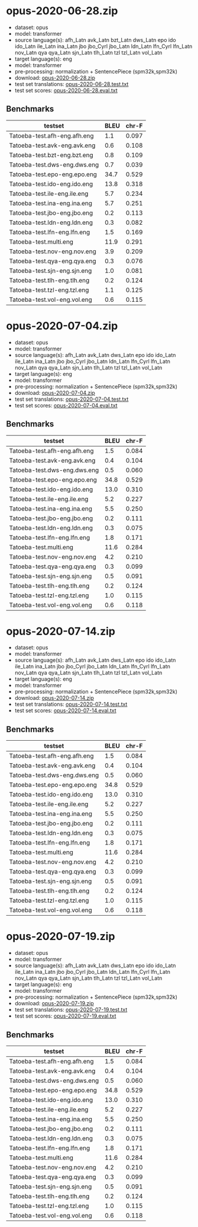 # opus-2020-06-28.zip

* dataset: opus
* model: transformer
* source language(s): afh_Latn avk_Latn bzt_Latn dws_Latn epo ido ido_Latn ile_Latn ina_Latn jbo jbo_Cyrl jbo_Latn ldn_Latn lfn_Cyrl lfn_Latn nov_Latn qya qya_Latn sjn_Latn tlh_Latn tzl tzl_Latn vol_Latn
* target language(s): eng
* model: transformer
* pre-processing: normalization + SentencePiece (spm32k,spm32k)
* download: [opus-2020-06-28.zip](https://object.pouta.csc.fi/Tatoeba-MT-models/art-eng/opus-2020-06-28.zip)
* test set translations: [opus-2020-06-28.test.txt](https://object.pouta.csc.fi/Tatoeba-MT-models/art-eng/opus-2020-06-28.test.txt)
* test set scores: [opus-2020-06-28.eval.txt](https://object.pouta.csc.fi/Tatoeba-MT-models/art-eng/opus-2020-06-28.eval.txt)

## Benchmarks

| testset               | BLEU  | chr-F |
|-----------------------|-------|-------|
| Tatoeba-test.afh-eng.afh.eng 	| 1.1 	| 0.097 |
| Tatoeba-test.avk-eng.avk.eng 	| 0.6 	| 0.108 |
| Tatoeba-test.bzt-eng.bzt.eng 	| 0.8 	| 0.109 |
| Tatoeba-test.dws-eng.dws.eng 	| 0.7 	| 0.039 |
| Tatoeba-test.epo-eng.epo.eng 	| 34.7 	| 0.529 |
| Tatoeba-test.ido-eng.ido.eng 	| 13.8 	| 0.318 |
| Tatoeba-test.ile-eng.ile.eng 	| 5.7 	| 0.234 |
| Tatoeba-test.ina-eng.ina.eng 	| 5.7 	| 0.251 |
| Tatoeba-test.jbo-eng.jbo.eng 	| 0.2 	| 0.113 |
| Tatoeba-test.ldn-eng.ldn.eng 	| 0.3 	| 0.082 |
| Tatoeba-test.lfn-eng.lfn.eng 	| 1.5 	| 0.169 |
| Tatoeba-test.multi.eng 	| 11.9 	| 0.291 |
| Tatoeba-test.nov-eng.nov.eng 	| 3.9 	| 0.209 |
| Tatoeba-test.qya-eng.qya.eng 	| 0.3 	| 0.076 |
| Tatoeba-test.sjn-eng.sjn.eng 	| 1.0 	| 0.081 |
| Tatoeba-test.tlh-eng.tlh.eng 	| 0.2 	| 0.124 |
| Tatoeba-test.tzl-eng.tzl.eng 	| 1.1 	| 0.125 |
| Tatoeba-test.vol-eng.vol.eng 	| 0.6 	| 0.115 |

# opus-2020-07-04.zip

* dataset: opus
* model: transformer
* source language(s): afh_Latn avk_Latn dws_Latn epo ido ido_Latn ile_Latn ina_Latn jbo jbo_Cyrl jbo_Latn ldn_Latn lfn_Cyrl lfn_Latn nov_Latn qya qya_Latn sjn_Latn tlh_Latn tzl tzl_Latn vol_Latn
* target language(s): eng
* model: transformer
* pre-processing: normalization + SentencePiece (spm32k,spm32k)
* download: [opus-2020-07-04.zip](https://object.pouta.csc.fi/Tatoeba-MT-models/art-eng/opus-2020-07-04.zip)
* test set translations: [opus-2020-07-04.test.txt](https://object.pouta.csc.fi/Tatoeba-MT-models/art-eng/opus-2020-07-04.test.txt)
* test set scores: [opus-2020-07-04.eval.txt](https://object.pouta.csc.fi/Tatoeba-MT-models/art-eng/opus-2020-07-04.eval.txt)

## Benchmarks

| testset               | BLEU  | chr-F |
|-----------------------|-------|-------|
| Tatoeba-test.afh-eng.afh.eng 	| 1.5 	| 0.084 |
| Tatoeba-test.avk-eng.avk.eng 	| 0.4 	| 0.104 |
| Tatoeba-test.dws-eng.dws.eng 	| 0.5 	| 0.060 |
| Tatoeba-test.epo-eng.epo.eng 	| 34.8 	| 0.529 |
| Tatoeba-test.ido-eng.ido.eng 	| 13.0 	| 0.310 |
| Tatoeba-test.ile-eng.ile.eng 	| 5.2 	| 0.227 |
| Tatoeba-test.ina-eng.ina.eng 	| 5.5 	| 0.250 |
| Tatoeba-test.jbo-eng.jbo.eng 	| 0.2 	| 0.111 |
| Tatoeba-test.ldn-eng.ldn.eng 	| 0.3 	| 0.075 |
| Tatoeba-test.lfn-eng.lfn.eng 	| 1.8 	| 0.171 |
| Tatoeba-test.multi.eng 	| 11.6 	| 0.284 |
| Tatoeba-test.nov-eng.nov.eng 	| 4.2 	| 0.210 |
| Tatoeba-test.qya-eng.qya.eng 	| 0.3 	| 0.099 |
| Tatoeba-test.sjn-eng.sjn.eng 	| 0.5 	| 0.091 |
| Tatoeba-test.tlh-eng.tlh.eng 	| 0.2 	| 0.124 |
| Tatoeba-test.tzl-eng.tzl.eng 	| 1.0 	| 0.115 |
| Tatoeba-test.vol-eng.vol.eng 	| 0.6 	| 0.118 |

# opus-2020-07-14.zip

* dataset: opus
* model: transformer
* source language(s): afh_Latn avk_Latn dws_Latn epo ido ido_Latn ile_Latn ina_Latn jbo jbo_Cyrl jbo_Latn ldn_Latn lfn_Cyrl lfn_Latn nov_Latn qya qya_Latn sjn_Latn tlh_Latn tzl tzl_Latn vol_Latn
* target language(s): eng
* model: transformer
* pre-processing: normalization + SentencePiece (spm32k,spm32k)
* download: [opus-2020-07-14.zip](https://object.pouta.csc.fi/Tatoeba-MT-models/art-eng/opus-2020-07-14.zip)
* test set translations: [opus-2020-07-14.test.txt](https://object.pouta.csc.fi/Tatoeba-MT-models/art-eng/opus-2020-07-14.test.txt)
* test set scores: [opus-2020-07-14.eval.txt](https://object.pouta.csc.fi/Tatoeba-MT-models/art-eng/opus-2020-07-14.eval.txt)

## Benchmarks

| testset               | BLEU  | chr-F |
|-----------------------|-------|-------|
| Tatoeba-test.afh-eng.afh.eng 	| 1.5 	| 0.084 |
| Tatoeba-test.avk-eng.avk.eng 	| 0.4 	| 0.104 |
| Tatoeba-test.dws-eng.dws.eng 	| 0.5 	| 0.060 |
| Tatoeba-test.epo-eng.epo.eng 	| 34.8 	| 0.529 |
| Tatoeba-test.ido-eng.ido.eng 	| 13.0 	| 0.310 |
| Tatoeba-test.ile-eng.ile.eng 	| 5.2 	| 0.227 |
| Tatoeba-test.ina-eng.ina.eng 	| 5.5 	| 0.250 |
| Tatoeba-test.jbo-eng.jbo.eng 	| 0.2 	| 0.111 |
| Tatoeba-test.ldn-eng.ldn.eng 	| 0.3 	| 0.075 |
| Tatoeba-test.lfn-eng.lfn.eng 	| 1.8 	| 0.171 |
| Tatoeba-test.multi.eng 	| 11.6 	| 0.284 |
| Tatoeba-test.nov-eng.nov.eng 	| 4.2 	| 0.210 |
| Tatoeba-test.qya-eng.qya.eng 	| 0.3 	| 0.099 |
| Tatoeba-test.sjn-eng.sjn.eng 	| 0.5 	| 0.091 |
| Tatoeba-test.tlh-eng.tlh.eng 	| 0.2 	| 0.124 |
| Tatoeba-test.tzl-eng.tzl.eng 	| 1.0 	| 0.115 |
| Tatoeba-test.vol-eng.vol.eng 	| 0.6 	| 0.118 |

# opus-2020-07-19.zip

* dataset: opus
* model: transformer
* source language(s): afh_Latn avk_Latn dws_Latn epo ido ido_Latn ile_Latn ina_Latn jbo jbo_Cyrl jbo_Latn ldn_Latn lfn_Cyrl lfn_Latn nov_Latn qya qya_Latn sjn_Latn tlh_Latn tzl tzl_Latn vol_Latn
* target language(s): eng
* model: transformer
* pre-processing: normalization + SentencePiece (spm32k,spm32k)
* download: [opus-2020-07-19.zip](https://object.pouta.csc.fi/Tatoeba-MT-models/art-eng/opus-2020-07-19.zip)
* test set translations: [opus-2020-07-19.test.txt](https://object.pouta.csc.fi/Tatoeba-MT-models/art-eng/opus-2020-07-19.test.txt)
* test set scores: [opus-2020-07-19.eval.txt](https://object.pouta.csc.fi/Tatoeba-MT-models/art-eng/opus-2020-07-19.eval.txt)

## Benchmarks

| testset               | BLEU  | chr-F |
|-----------------------|-------|-------|
| Tatoeba-test.afh-eng.afh.eng 	| 1.5 	| 0.084 |
| Tatoeba-test.avk-eng.avk.eng 	| 0.4 	| 0.104 |
| Tatoeba-test.dws-eng.dws.eng 	| 0.5 	| 0.060 |
| Tatoeba-test.epo-eng.epo.eng 	| 34.8 	| 0.529 |
| Tatoeba-test.ido-eng.ido.eng 	| 13.0 	| 0.310 |
| Tatoeba-test.ile-eng.ile.eng 	| 5.2 	| 0.227 |
| Tatoeba-test.ina-eng.ina.eng 	| 5.5 	| 0.250 |
| Tatoeba-test.jbo-eng.jbo.eng 	| 0.2 	| 0.111 |
| Tatoeba-test.ldn-eng.ldn.eng 	| 0.3 	| 0.075 |
| Tatoeba-test.lfn-eng.lfn.eng 	| 1.8 	| 0.171 |
| Tatoeba-test.multi.eng 	| 11.6 	| 0.284 |
| Tatoeba-test.nov-eng.nov.eng 	| 4.2 	| 0.210 |
| Tatoeba-test.qya-eng.qya.eng 	| 0.3 	| 0.099 |
| Tatoeba-test.sjn-eng.sjn.eng 	| 0.5 	| 0.091 |
| Tatoeba-test.tlh-eng.tlh.eng 	| 0.2 	| 0.124 |
| Tatoeba-test.tzl-eng.tzl.eng 	| 1.0 	| 0.115 |
| Tatoeba-test.vol-eng.vol.eng 	| 0.6 	| 0.118 |

